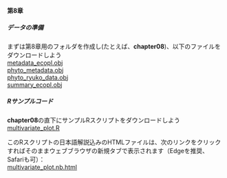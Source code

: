 #### 第8章
##### データの準備
まずは第8章用のフォルダを作成し(たとえば、<b>chapter08</b>)、以下のファイルをダウンロードしよう<br>
[metadata_ecopl.obj](./metadata_ecopl.obj)<br>
[phyto_metadata.obj](./phyto_metadata.obj)<br>
[phyto_ryuko_data.obj](./phyto_ryuko_data.obj)<br>
[summary_ecopl.obj](./summary_ecopl.obj)<br>


##### Rサンプルコード
<b>chapter08</b>の直下にサンプルRスクリプトをダウンロードしよう<br>
[multivariate_plot.R](./multivariate_plot.R)<br>

このRスクリプトの日本語解説込みのHTMLファイルは、次のリンクをクリックすればそのままウェブブラウザの新規タブで表示されます（Edgeを推奨、Safariも可）：<br>
<a href="./multivariate_plot.nb.html" target="_blank" rel="noopener noreferrer">multivariate_plot.nb.html</a><br>
